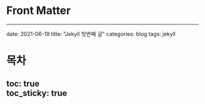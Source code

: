 # Front Matter
---
date: 2021-06-19
title: "Jekyll 첫번째 글"
categories: blog
tags: jekyll
# 목차
toc: true  
toc_sticky: true 
---

